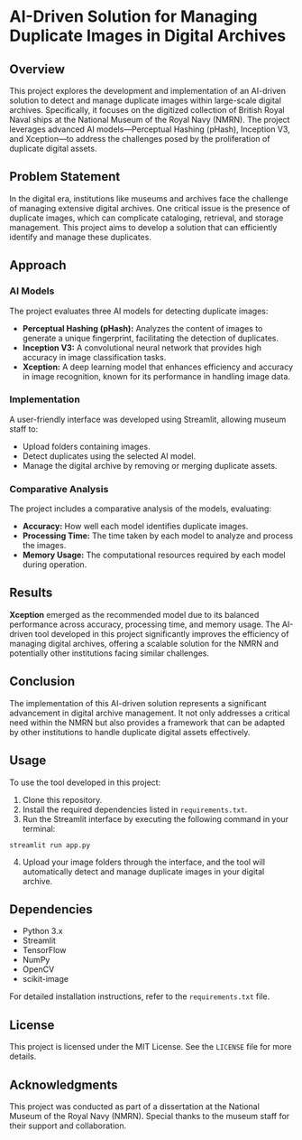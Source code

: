 <!DOCTYPE html>
<html lang="en">
<head>
    <meta charset="UTF-8">
    <meta name="viewport" content="width=device-width, initial-scale=1.0">
    <title>AI-Driven Solution for Managing Duplicate Images in Digital Archives</title>
</head>
<body>

<h1>AI-Driven Solution for Managing Duplicate Images in Digital Archives</h1>

<h2>Overview</h2>
<p>
    This project explores the development and implementation of an AI-driven solution to detect and manage duplicate images 
    within large-scale digital archives. Specifically, it focuses on the digitized collection of British Royal Naval ships 
    at the National Museum of the Royal Navy (NMRN). The project leverages advanced AI models—Perceptual Hashing (pHash), 
    Inception V3, and Xception—to address the challenges posed by the proliferation of duplicate digital assets.
</p>

<h2>Problem Statement</h2>
<p>
    In the digital era, institutions like museums and archives face the challenge of managing extensive digital archives. 
    One critical issue is the presence of duplicate images, which can complicate cataloging, retrieval, and storage management. 
    This project aims to develop a solution that can efficiently identify and manage these duplicates.
</p>

<h2>Approach</h2>

<h3>AI Models</h3>
<p>The project evaluates three AI models for detecting duplicate images:</p>
<ul>
    <li><strong>Perceptual Hashing (pHash):</strong> Analyzes the content of images to generate a unique fingerprint, facilitating the detection of duplicates.</li>
    <li><strong>Inception V3:</strong> A convolutional neural network that provides high accuracy in image classification tasks.</li>
    <li><strong>Xception:</strong> A deep learning model that enhances efficiency and accuracy in image recognition, known for its performance in handling image data.</li>
</ul>

<h3>Implementation</h3>
<p>A user-friendly interface was developed using Streamlit, allowing museum staff to:</p>
<ul>
    <li>Upload folders containing images.</li>
    <li>Detect duplicates using the selected AI model.</li>
    <li>Manage the digital archive by removing or merging duplicate assets.</li>
</ul>

<h3>Comparative Analysis</h3>
<p>The project includes a comparative analysis of the models, evaluating:</p>
<ul>
    <li><strong>Accuracy:</strong> How well each model identifies duplicate images.</li>
    <li><strong>Processing Time:</strong> The time taken by each model to analyze and process the images.</li>
    <li><strong>Memory Usage:</strong> The computational resources required by each model during operation.</li>
</ul>

<h2>Results</h2>
<p>
    <strong>Xception</strong> emerged as the recommended model due to its balanced performance across accuracy, processing time, 
    and memory usage. The AI-driven tool developed in this project significantly improves the efficiency of managing digital 
    archives, offering a scalable solution for the NMRN and potentially other institutions facing similar challenges.
</p>

<h2>Conclusion</h2>
<p>
    The implementation of this AI-driven solution represents a significant advancement in digital archive management. 
    It not only addresses a critical need within the NMRN but also provides a framework that can be adapted by other institutions 
    to handle duplicate digital assets effectively.
</p>

<h2>Usage</h2>
<p>To use the tool developed in this project:</p>
<ol>
    <li>Clone this repository.</li>
    <li>Install the required dependencies listed in <code>requirements.txt</code>.</li>
    <li>Run the Streamlit interface by executing the following command in your terminal:</li>
</ol>
<pre>
<code>streamlit run app.py</code>
</pre>
<ol start="4">
    <li>Upload your image folders through the interface, and the tool will automatically detect and manage duplicate images in your digital archive.</li>
</ol>

<h2>Dependencies</h2>
<ul>
    <li>Python 3.x</li>
    <li>Streamlit</li>
    <li>TensorFlow</li>
    <li>NumPy</li>
    <li>OpenCV</li>
    <li>scikit-image</li>
</ul>
<p>For detailed installation instructions, refer to the <code>requirements.txt</code> file.</p>

<h2>License</h2>
<p>
    This project is licensed under the MIT License. See the <code>LICENSE</code> file for more details.
</p>

<h2>Acknowledgments</h2>
<p>
    This project was conducted as part of a dissertation at the National Museum of the Royal Navy (NMRN). 
    Special thanks to the museum staff for their support and collaboration.
</p>

</body>
</html>
